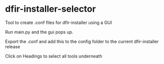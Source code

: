 # dfir-installer-selector

Tool to create .conf files for dfir-installer using a GUI

Run main.py and the gui pops up.

Export the .conf and add this to the config folder to the current dfir-installer release

Click on Headings to select all tools underneath
